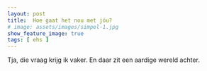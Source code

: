 ```yaml
---
layout: post
title:  Hoe gaat het nou met jóu?
# image: assets/images/simpel-1.jpg
show_feature_image: true
tags: [ ehs ]
---
```


Tja, die vraag krijg ik vaker. En daar zit een aardige wereld achter.